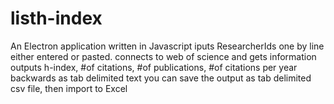 # listh-index
An Electron application written in Javascript
iputs ResearcherIds one by line either entered or pasted.
connects to web of science and gets information 
outputs h-index, #of citations, #of publications, #of citations per year backwards as tab delimited text
you can save the output as tab delimited csv file, then import to Excel 

